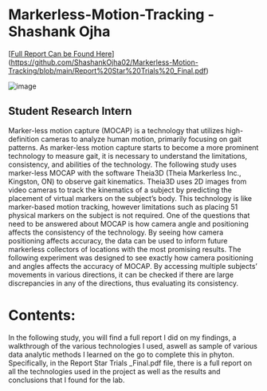 # Markerless-Motion-Tracking - Shashank Ojha 

[[Full Report Can be Found Here](https://github.com/ShashankOjha02/Markerless-Motion-Tracking/tree/main)](https://github.com/ShashankOjha02/Markerless-Motion-Tracking/blob/main/Report%20Star%20Trials%20_Final.pdf)

![image](https://user-images.githubusercontent.com/73144685/164355040-1db8ae46-cca8-481e-ace6-c362bf9b36b6.png)

## Student Research Intern 
Marker-less motion capture (MOCAP) is a technology that utilizes high-definition cameras to analyze human motion, primarily focusing on gait patterns. As marker-less motion capture starts to become a more prominent technology to measure gait, it is necessary to understand the limitations, consistency, and abilities of the technology.  The following study uses marker-less MOCAP with the software Theia3D (Theia Markerless Inc., Kingston, ON) to observe gait kinematics. Theia3D uses 2D images from video cameras to track the kinematics of a subject by predicting the placement of virtual markers on the subject’s body. This technology is like marker-based motion tracking, however limitations such as placing 51 physical markers on the subject is not required. 
One of the questions that need to be answered about MOCAP is how camera angle and positioning affects the consistency of the technology. By seeing how camera positioning affects accuracy, the data can be used to inform future markerless collectors of locations with the most promising results. The following experiment was designed to see exactly how camera positioning and angles affects the accuracy of MOCAP. By accessing multiple subjects’ movements in various directions, it can be checked if there are large discrepancies in any of the directions, thus evaluating its consistency. 

# Contents: 
In the following study, you will find a full report I did on my findings, a walkthrough of the various technologies I used, aswell as sample of various data analytic methods I learned on the go to complete this in phyton. 
Specifically, in the Report Star Trials _Final.pdf file, there is a full report on all the technologies used in the project as well as the results and conclusions that I found for the lab.

